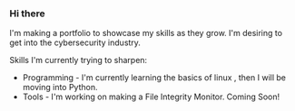 ### Hi there 

I'm making a portfolio to showcase my skills as they grow. 
I'm desiring to get into the cybersecurity industry.


Skills I'm currently trying to sharpen:
* Programming - I'm currently learning the basics of linux , then I will be moving into Python.
* Tools - I'm working on making a File Integrity Monitor. Coming Soon!
<!--
**jamesmp22/jamesmp22** is a ✨ _special_ ✨ repository because its `README.md` (this file) appears on your GitHub profile.

Here are some ideas to get you started:

- 🔭 I’m currently working on ...
- 🌱 I’m currently learning ...
- 👯 I’m looking to collaborate on ...
- 🤔 I’m looking for help with ...
- 💬 Ask me about ...
- 📫 How to reach me: ...
- 😄 Pronouns: ...
- ⚡ Fun fact: ...
-->

